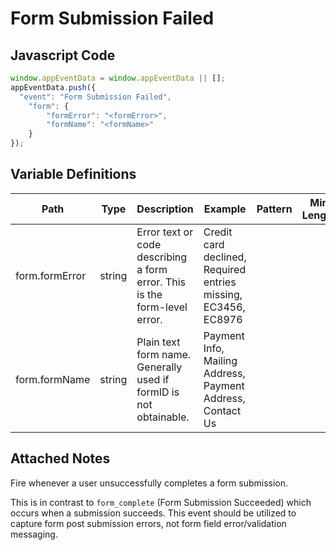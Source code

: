 # Form Submission Failed

### 

## Javascript Code
```js
window.appEventData = window.appEventData || [];
appEventData.push({
  "event": "Form Submission Failed",
    "form": {
        "formError": "<formError>",
        "formName": "<formName>"
    }
});
```

## Variable Definitions

|Path|Type|Description|Example|Pattern|Min Length|Max Length|Minimum|Maximum|Multiple Of|
| --- | --- | --- | --- | --- | --- | --- | --- | --- | --- |
|form.formError|string|Error text or code describing a form error.  This is the form-level error.|Credit card declined, Required entries missing, EC3456, EC8976|||||||
|form.formName|string|Plain text form name. Generally used if formID is not obtainable. |Payment Info, Mailing Address, Payment Address, Contact Us|||||||

## Attached Notes

<p dir="auto">Fire whenever a user unsuccessfully completes a form submission.</p>
<p dir="auto">This is in contrast to&nbsp;<code>form_complete</code> (Form Submission Succeeded) which occurs when a submission succeeds. This event should be utilized to capture form post submission errors, not form field error/validation messaging.</p>
